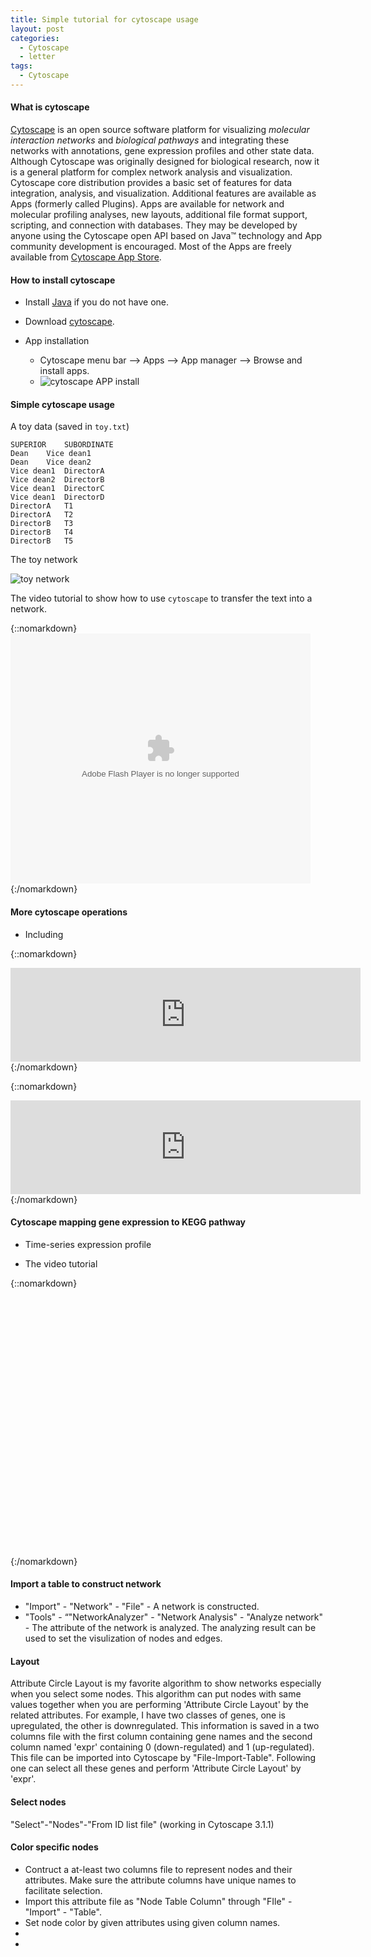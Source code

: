 ```yaml
---
title: Simple tutorial for cytoscape usage 
layout: post
categories:
  - Cytoscape
  - letter
tags:
  - Cytoscape
---
```


#### What is cytoscape

[Cytoscape](http://www.cytoscape.org) is an open source 
software platform for visualizing *molecular
interaction networks* and *biological pathways* and integrating these
networks with annotations, gene expression profiles and other state
data. Although Cytoscape was originally designed for biological
research, now it is a general platform for complex network analysis
and visualization. Cytoscape core distribution provides a basic set
of features for data integration, analysis, and visualization.
Additional features are available as Apps (formerly called Plugins).
Apps are available for network and molecular profiling analyses,
new layouts,  additional file format support,  scripting,  and
connection with databases.   They may be developed by anyone using
the Cytoscape open API based on Java™ technology and App
community development is encouraged. Most of the Apps are freely
available from [Cytoscape App Store](http://apps.cytoscape.org/).

#### How to install cytoscape

* Install [Java](http://www.oracle.com/technetwork/java/javase/downloads/jre8-downloads-2133155.html) if you do not have one.

* Download [cytoscape](http://cytoscape.org/download.php).

* App installation
	- Cytoscape menu bar --> Apps --> App manager --> Browse and install apps.
	- ![cytoscape APP install](/images/cytoscape/cytoscape_app_install.png)

#### Simple cytoscape usage

A toy data (saved in `toy.txt`)

```
SUPERIOR	SUBORDINATE
Dean	Vice dean1
Dean	Vice dean2
Vice dean1	DirectorA
Vice dean2	DirectorB
Vice dean1	DirectorC
Vice dean1	DirectorD
DirectorA	T1
DirectorA	T2
DirectorB	T3
DirectorB	T4
DirectorB	T5
```

The toy network

![toy network](/images/cytoscape/cytoscape_toy.png)

The video tutorial to show how to use `cytoscape` to transfer the text
into a network.

{::nomarkdown}
<embed src="http://player.youku.com/player.php/sid/XMTU1NDU3MzQyNA==/v.swf"
allowFullScreen="true"  quality="high"  width="480"  height="400" align="middle"  allowScriptAccess="always"  type="application/x-shockwave-flash" ></embed>
{:/nomarkdown}

#### More cytoscape operations

* Including 

{::nomarkdown}
<iframe width="560" src="http://www.ehbio.com/video/ehbio_cytoscape_toy.mp4"  frameborder="0" allowfullscreen></iframe>
{:/nomarkdown}

{::nomarkdown}
<iframe width="560" src="http://www.ehbio.com/video/ehbio_cytoscape_toy.mp4"  frameborder="0" allowfullscreen></iframe>
{:/nomarkdown}

#### Cytoscape mapping gene expression to KEGG pathway

* Time-series expression profile 


* The video tutorial

{::nomarkdown}

<div id="youkuplayer" style="width:480px;height:400px"></div>
<script type="text/javascript" src="http://player.youku.com/jsapi"></script>
<script type="text/javascript">
player = new YKU.Player('youkuplayer', {
styleid: '0', 
client_id: 'a40cba4210523c08', 
vid: 'XMTU1NDU4NDQ5Mg', 
autoplay: false, 
show_related: false
});
</script>

{:/nomarkdown}

#### Import a table to construct network

* "Import" - "Network" - "File" - A network is constructed.
* "Tools" - “"NetworkAnalyzer" - "Network Analysis" - "Analyze network" - The attribute of the network is analyzed. The analyzing result can be used to set the visulization of nodes and edges.

#### Layout

Attribute Circle Layout is my favorite algorithm to show networks especially when you select some nodes.
This algorithm can put nodes with same values together when you are performing 'Attribute Circle Layout' by the related attributes. 
For example, I have two classes of genes, one is upregulated, the other is downregulated. 
This information is saved in a two columns file with the first column containing gene names and 
the second column named 'expr' containing 0 (down-regulated) and 1 (up-regulated). 
This file can be imported into Cytoscape by "File-Import-Table". 
Following one can select all these genes and perform 'Attribute Circle Layout' by 'expr'.

#### Select nodes

"Select"-"Nodes"-"From ID list file" (working in Cytoscape 3.1.1)

#### Color specific nodes

* Contruct a at-least two columns file to represent nodes and their attributes. Make sure the attribute columns have unique names to facilitate selection.
* Import this attribute file as "Node Table Column" through "FIle" - "Import" - "Table".
* Set node color by given attributes using given column names.
*
*

